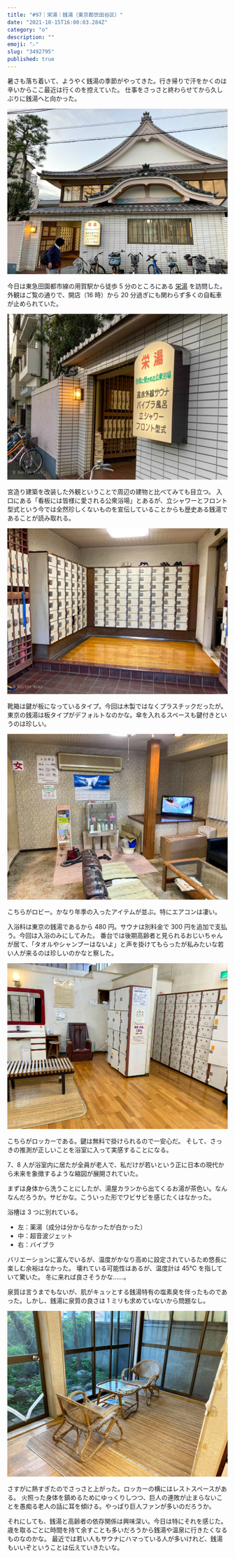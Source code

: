 ```yaml
---
title: "#97｜栄湯｜銭湯（東京都世田谷区）"
date: "2021-10-15T16:00:03.284Z"
category: "o"
description: ""
emoji: "♨️"
slug: "3492795"
published: true
---
```


<!-- @format -->

暑さも落ち着いて、ようやく銭湯の季節がやってきた。行き帰りで汗をかくのは辛いからここ最近は行くのを控えていた。
仕事をさっさと終わらせてから久しぶりに銭湯へと向かった。

![外観](01.jpg)

今日は東急田園都市線の用賀駅から徒歩 5 分のところにある [栄湯](https://www.setagaya1010.tokyo/guide/youga_sakae-yu) を訪問した。
外観はご覧の通りで、開店（16 時）から 20 分過ぎにも関わらず多くの自転車が止められていた。

![入口看板](02.jpg)

宮造り建築を改装した外観ということで周辺の建物と比べてみても目立つ。
入口にある「看板には皆様に愛される公衆浴場」とあるが、立シャワーとフロント型式という今では全然珍しくないものを宣伝していることからも歴史ある銭湯であることが読み取れる。

![靴箱](03.jpg)

靴箱は鍵が板になっているタイプ。今回は木製ではなくプラスチックだったが。
東京の銭湯は板タイプがデフォルトなのかな。傘を入れるスペースも鍵付きというのは珍しい。

![ロビー](04.jpg)

こちらがロビー。かなり年季の入ったアイテムが並ぶ。特にエアコンは凄い。

入浴料は東京の銭湯であるから 480 円。サウナは別料金で 300 円を追加で支払う。今回は入浴のみにしてみた。
番台では後期高齢者と見られるおじいちゃんが居て、「タオルやシャンプーはないよ」と声を掛けてもらったが私みたいな若い人が来るのは珍しいのかなと察した。

![ロッカー](05.jpg)

こちらがロッカーである。鍵は無料で掛けられるので一安心だ。
そして、さっきの推測が正しいことを浴室に入って実感することになる。

7、8 人が浴室内に居たが全員が老人で、私だけが若いという正に日本の現代から未来を象徴するような縮図が展開されていた。

まずは身体から洗うことにしたが、湯屋カランから出てくるお湯が茶色い。なんなんだろうか。サビかな。こういった形でワビサビを感じたくはなかった。

浴槽は 3 つに別れている。

- 左：薬湯（成分は分からなかったが白かった）
- 中：超音波ジェット
- 右：バイブラ

バリエーションに富んでいるが、温度がかなり高めに設定されているため悠長に楽しむ余裕はなかった。
壊れている可能性はあるが、温度計は 45℃ を指していて驚いた。
冬に来れば良さそうかな……。

泉質は言うまでもないが、肌がキュッとする銭湯特有の塩素臭を伴ったものであった。しかし、銭湯に泉質の良さは 1 ミリも求めていないから問題なし。

![レストスペース](06.jpg)

さすがに熱すぎたのでさっさと上がった。ロッカーの横にはレストスペースがある。
火照った身体を鎮めるためにゆっくりしつつ、巨人の連敗が止まらないことを愚痴る老人の話に耳を傾ける。やっぱり巨人ファンが多いのだろうか。

それにしても、銭湯と高齢者の依存関係は興味深い。今日は特にそれを感じた。
歳を取るごとに時間を持て余すことも多いだろうから銭湯や温泉に行きたくなるものなのかな。
最近では若い人もサウナにハマっている人が多いけれど、銭湯もいいぞということは伝えていきたいな。
